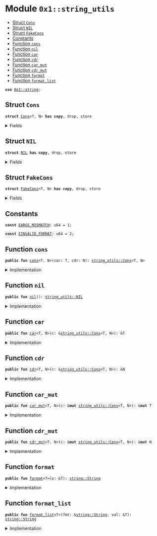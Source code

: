 
<a name="0x1_string_utils"></a>

# Module `0x1::string_utils`



-  [Struct `Cons`](#0x1_string_utils_Cons)
-  [Struct `NIL`](#0x1_string_utils_NIL)
-  [Struct `FakeCons`](#0x1_string_utils_FakeCons)
-  [Constants](#@Constants_0)
-  [Function `cons`](#0x1_string_utils_cons)
-  [Function `nil`](#0x1_string_utils_nil)
-  [Function `car`](#0x1_string_utils_car)
-  [Function `cdr`](#0x1_string_utils_cdr)
-  [Function `car_mut`](#0x1_string_utils_car_mut)
-  [Function `cdr_mut`](#0x1_string_utils_cdr_mut)
-  [Function `format`](#0x1_string_utils_format)
-  [Function `format_list`](#0x1_string_utils_format_list)


<pre><code><b>use</b> <a href="../../move-stdlib/doc/string.md#0x1_string">0x1::string</a>;
</code></pre>



<a name="0x1_string_utils_Cons"></a>

## Struct `Cons`



<pre><code><b>struct</b> <a href="string_utils.md#0x1_string_utils_Cons">Cons</a>&lt;T, N&gt; <b>has</b> <b>copy</b>, drop, store
</code></pre>



<details>
<summary>Fields</summary>


<dl>
<dt>
<code>car: T</code>
</dt>
<dd>

</dd>
<dt>
<code>cdr: N</code>
</dt>
<dd>

</dd>
</dl>


</details>

<a name="0x1_string_utils_NIL"></a>

## Struct `NIL`



<pre><code><b>struct</b> <a href="string_utils.md#0x1_string_utils_NIL">NIL</a> <b>has</b> <b>copy</b>, drop, store
</code></pre>



<details>
<summary>Fields</summary>


<dl>
<dt>
<code>dummy_field: bool</code>
</dt>
<dd>

</dd>
</dl>


</details>

<a name="0x1_string_utils_FakeCons"></a>

## Struct `FakeCons`



<pre><code><b>struct</b> <a href="string_utils.md#0x1_string_utils_FakeCons">FakeCons</a>&lt;T, N&gt; <b>has</b> <b>copy</b>, drop, store
</code></pre>



<details>
<summary>Fields</summary>


<dl>
<dt>
<code>car: T</code>
</dt>
<dd>

</dd>
<dt>
<code>cdr: N</code>
</dt>
<dd>

</dd>
</dl>


</details>

<a name="@Constants_0"></a>

## Constants


<a name="0x1_string_utils_EARGS_MISMATCH"></a>



<pre><code><b>const</b> <a href="string_utils.md#0x1_string_utils_EARGS_MISMATCH">EARGS_MISMATCH</a>: u64 = 1;
</code></pre>



<a name="0x1_string_utils_EINVALID_FORMAT"></a>



<pre><code><b>const</b> <a href="string_utils.md#0x1_string_utils_EINVALID_FORMAT">EINVALID_FORMAT</a>: u64 = 2;
</code></pre>



<a name="0x1_string_utils_cons"></a>

## Function `cons`



<pre><code><b>public</b> <b>fun</b> <a href="string_utils.md#0x1_string_utils_cons">cons</a>&lt;T, N&gt;(car: T, cdr: N): <a href="string_utils.md#0x1_string_utils_Cons">string_utils::Cons</a>&lt;T, N&gt;
</code></pre>



<details>
<summary>Implementation</summary>


<pre><code><b>public</b> <b>fun</b> <a href="string_utils.md#0x1_string_utils_cons">cons</a>&lt;T, N&gt;(car: T, cdr: N): <a href="string_utils.md#0x1_string_utils_Cons">Cons</a>&lt;T, N&gt; {
    <a href="string_utils.md#0x1_string_utils_Cons">Cons</a> { car, cdr }
}
</code></pre>



</details>

<a name="0x1_string_utils_nil"></a>

## Function `nil`



<pre><code><b>public</b> <b>fun</b> <a href="string_utils.md#0x1_string_utils_nil">nil</a>(): <a href="string_utils.md#0x1_string_utils_NIL">string_utils::NIL</a>
</code></pre>



<details>
<summary>Implementation</summary>


<pre><code><b>public</b> <b>fun</b> <a href="string_utils.md#0x1_string_utils_nil">nil</a>(): <a href="string_utils.md#0x1_string_utils_NIL">NIL</a> { <a href="string_utils.md#0x1_string_utils_NIL">NIL</a> {} }
</code></pre>



</details>

<a name="0x1_string_utils_car"></a>

## Function `car`



<pre><code><b>public</b> <b>fun</b> <a href="string_utils.md#0x1_string_utils_car">car</a>&lt;T, N&gt;(c: &<a href="string_utils.md#0x1_string_utils_Cons">string_utils::Cons</a>&lt;T, N&gt;): &T
</code></pre>



<details>
<summary>Implementation</summary>


<pre><code><b>public</b> <b>fun</b> <a href="string_utils.md#0x1_string_utils_car">car</a>&lt;T, N&gt;(c: &<a href="string_utils.md#0x1_string_utils_Cons">Cons</a>&lt;T, N&gt;): &T {
    &c.car
}
</code></pre>



</details>

<a name="0x1_string_utils_cdr"></a>

## Function `cdr`



<pre><code><b>public</b> <b>fun</b> <a href="string_utils.md#0x1_string_utils_cdr">cdr</a>&lt;T, N&gt;(c: &<a href="string_utils.md#0x1_string_utils_Cons">string_utils::Cons</a>&lt;T, N&gt;): &N
</code></pre>



<details>
<summary>Implementation</summary>


<pre><code><b>public</b> <b>fun</b> <a href="string_utils.md#0x1_string_utils_cdr">cdr</a>&lt;T, N&gt;(c: &<a href="string_utils.md#0x1_string_utils_Cons">Cons</a>&lt;T, N&gt;): &N {
    &c.cdr
}
</code></pre>



</details>

<a name="0x1_string_utils_car_mut"></a>

## Function `car_mut`



<pre><code><b>public</b> <b>fun</b> <a href="string_utils.md#0x1_string_utils_car_mut">car_mut</a>&lt;T, N&gt;(c: &<b>mut</b> <a href="string_utils.md#0x1_string_utils_Cons">string_utils::Cons</a>&lt;T, N&gt;): &<b>mut</b> T
</code></pre>



<details>
<summary>Implementation</summary>


<pre><code><b>public</b> <b>fun</b> <a href="string_utils.md#0x1_string_utils_car_mut">car_mut</a>&lt;T, N&gt;(c: &<b>mut</b> <a href="string_utils.md#0x1_string_utils_Cons">Cons</a>&lt;T, N&gt;): &<b>mut</b> T {
    &<b>mut</b> c.car
}
</code></pre>



</details>

<a name="0x1_string_utils_cdr_mut"></a>

## Function `cdr_mut`



<pre><code><b>public</b> <b>fun</b> <a href="string_utils.md#0x1_string_utils_cdr_mut">cdr_mut</a>&lt;T, N&gt;(c: &<b>mut</b> <a href="string_utils.md#0x1_string_utils_Cons">string_utils::Cons</a>&lt;T, N&gt;): &<b>mut</b> N
</code></pre>



<details>
<summary>Implementation</summary>


<pre><code><b>public</b> <b>fun</b> <a href="string_utils.md#0x1_string_utils_cdr_mut">cdr_mut</a>&lt;T, N&gt;(c: &<b>mut</b> <a href="string_utils.md#0x1_string_utils_Cons">Cons</a>&lt;T, N&gt;): &<b>mut</b> N {
    &<b>mut</b> c.cdr
}
</code></pre>



</details>

<a name="0x1_string_utils_format"></a>

## Function `format`



<pre><code><b>public</b> <b>fun</b> <a href="string_utils.md#0x1_string_utils_format">format</a>&lt;T&gt;(s: &T): <a href="../../move-stdlib/doc/string.md#0x1_string_String">string::String</a>
</code></pre>



<details>
<summary>Implementation</summary>


<pre><code><b>public</b> <b>native</b> <b>fun</b> <a href="string_utils.md#0x1_string_utils_format">format</a>&lt;T&gt;(s: &T): String;
</code></pre>



</details>

<a name="0x1_string_utils_format_list"></a>

## Function `format_list`



<pre><code><b>public</b> <b>fun</b> <a href="string_utils.md#0x1_string_utils_format_list">format_list</a>&lt;T&gt;(fmt: &<a href="../../move-stdlib/doc/string.md#0x1_string_String">string::String</a>, val: &T): <a href="../../move-stdlib/doc/string.md#0x1_string_String">string::String</a>
</code></pre>



<details>
<summary>Implementation</summary>


<pre><code><b>public</b> <b>native</b> <b>fun</b> <a href="string_utils.md#0x1_string_utils_format_list">format_list</a>&lt;T&gt;(fmt: &String, val: &T): String;
</code></pre>



</details>


[move-book]: https://aptos.dev/guides/move-guides/book/SUMMARY
